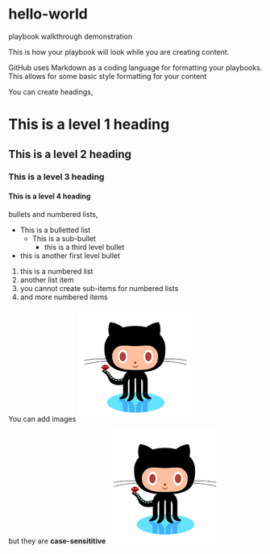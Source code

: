 # hello-world
playbook walkthrough demonstration


This is how your playbook will look while you are creating content.

GitHub uses Markdown as a coding language for formatting your playbooks.  This allows for some basic style formatting for your content

You can create headings,

# This is a level 1 heading
## This is a level 2 heading
### This is a level 3 heading
#### This is a level 4 heading

bullets and numbered lists,

* This is a bulletted list
  * This is a sub-bullet
    * this is a third level bullet
* this is another first level bullet

1. this is a numbered list
1. another list item
  1.  you cannot create sub-items for numbered lists
1.  and more numbered items

You can add images
![GitHub Logo](https://github.com/Protiviti-JSargent/hello-world/blob/readme-edits/GitHub.png)

but they are **case-sensititive**
![check your spelling](GitHub.png)
